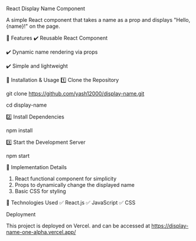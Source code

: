 React Display Name Component

A simple React component that takes a name as a prop and displays "Hello, {name}!" on the page.

📌 Features
✔️ Reusable React Component

✔️ Dynamic name rendering via props

✔️ Simple and lightweight

📌 Installation & Usage
1️⃣ Clone the Repository

git clone https://github.com/yash12000/display-name.git

cd display-name

2️⃣ Install Dependencies

npm install

3️⃣ Start the Development Server

npm start

📌 Implementation Details
1. React functional component for simplicity
2. Props to dynamically change the displayed name
3. Basic CSS for styling

📌 Technologies Used
✅ React.js
✅ JavaScript
✅ CSS

Deployment

This project is deployed on Vercel. and can be accessed at https://display-name-one-alpha.vercel.app/
